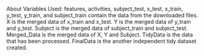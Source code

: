 About Variables Used:
features, activities, subject_test, x_test, x_train, y_test, y_train, and subject_train contain the data from the downloaded files.
X is the merged data of x_train and x_test.
Y is the merged data of y_train and y_test.
Subject is the merged data of subject_train and subject_test.
Merged_Data is the merged data of X, Y and Subject.
TidyData is the data that has been processed.
FinalData is the another independent tidy dataset created.